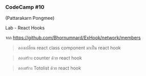 ### CodeCamp #10
(Pattarakarn Pongmee)

Lab - React Hooks

จาก
https://github.com/Bhornumnard/ExHook/network/members

> ลองเปลี่ยน react class component มาเป็น react hook 

> ลองสร้าง counter ด้วย react hook

> ลองสร้าง Totolist ด้วย react hook

